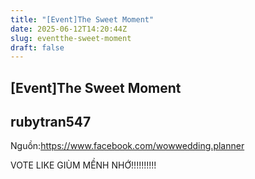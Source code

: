 ```yaml
---
title: "[Event]The Sweet Moment"
date: 2025-06-12T14:20:44Z
slug: eventthe-sweet-moment
draft: false
---
```


## [Event]The Sweet Moment

## rubytran547

Nguồn:https://www.facebook.com/wowwedding.planner
 
VOTE LIKE GIÙM MỀNH NHỚ!!!!!!!!!!